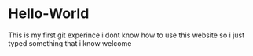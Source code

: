 # Hello-World
This is my first git experince
i dont know how to use this website so i just typed something that i know 
welcome
